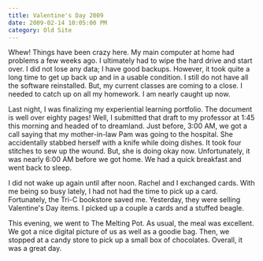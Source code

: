 ```yaml
---
title: Valentine's Day 2009
date: 2009-02-14 10:05:00 PM
category: Old Site
---
```


Whew! Things have been crazy here. My main computer at home had problems a few weeks ago. I ultimately had to wipe the hard drive and start over. I did not lose any data; I have good backups. However, it took quite a long time to get up back up and in a usable condition. I still do not have all the software reinstalled. But, my current classes are coming to a close. I needed to catch up on all my homework. I am nearly caught up now.

Last night, I was finalizing my experiential learning portfolio. The document is well over eighty pages! Well, I submitted that draft to my professor at 1:45 this morning and headed of to dreamland. Just before, 3:00 AM, we got a call saying that my mother-in-law Pam was going to the hospital. She accidentally stabbed herself with a knife while doing dishes. It took four stitches to sew up the wound. But, she is doing okay now. Unfortunately, it was nearly 6:00 AM before we got home. We had a quick breakfast and went back to sleep.

I did not wake up again until after noon. Rachel and I exchanged cards. With me being so busy lately, I had not had the time to pick up a card. Fortunately, the Tri-C bookstore saved me. Yesterday, they were selling Valentine's Day items. I picked up a couple a cards and a stuffed beagle.

This evening, we went to The Melting Pot. As usual, the meal was excellent. We got a nice digital picture of us as well as a goodie bag. Then, we stopped at a candy store to pick up a small box of chocolates. Overall, it was a great day.
